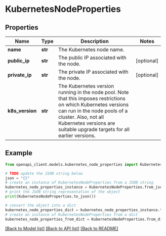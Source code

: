 # KubernetesNodeProperties


## Properties

Name | Type | Description | Notes
------------ | ------------- | ------------- | -------------
**name** | **str** | The Kubernetes node name. | 
**public_ip** | **str** | The public IP associated with the node. | [optional] 
**private_ip** | **str** | The private IP associated with the node. | [optional] 
**k8s_version** | **str** | The Kubernetes version running in the node pool. Note that this imposes restrictions on which Kubernetes versions can run in the node pools of a cluster. Also, not all Kubernetes versions are suitable upgrade targets for all earlier versions. | 

## Example

```python
from openapi_client.models.kubernetes_node_properties import KubernetesNodeProperties

# TODO update the JSON string below
json = "{}"
# create an instance of KubernetesNodeProperties from a JSON string
kubernetes_node_properties_instance = KubernetesNodeProperties.from_json(json)
# print the JSON string representation of the object
print(KubernetesNodeProperties.to_json())

# convert the object into a dict
kubernetes_node_properties_dict = kubernetes_node_properties_instance.to_dict()
# create an instance of KubernetesNodeProperties from a dict
kubernetes_node_properties_from_dict = KubernetesNodeProperties.from_dict(kubernetes_node_properties_dict)
```
[[Back to Model list]](../README.md#documentation-for-models) [[Back to API list]](../README.md#documentation-for-api-endpoints) [[Back to README]](../README.md)


